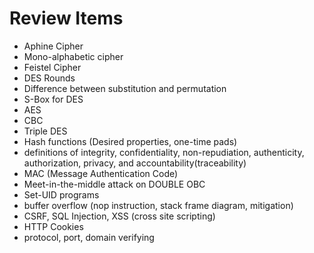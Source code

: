 # Review Items

- Aphine Cipher
- Mono-alphabetic cipher
- Feistel Cipher
- DES Rounds
- Difference between substitution and permutation
- S-Box for DES
- AES 
- CBC
- Triple DES 
- Hash functions (Desired properties, one-time pads)
- definitions of integrity, confidentiality, non-repudiation, authenticity, authorization, privacy, and accountability(traceability)
- MAC (Message Authentication Code)
- Meet-in-the-middle attack on DOUBLE OBC
- Set-UID programs
- buffer overflow (nop instruction, stack frame diagram, mitigation)
- CSRF, SQL Injection, XSS (cross site scripting)
- HTTP Cookies
- protocol, port, domain verifying
